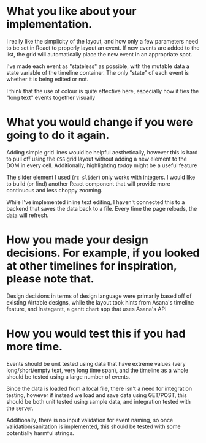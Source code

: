 # What you like about your implementation.

I really like the simplicity of the layout, and how only a few parameters need to be set in React to properly layout an event. If new events are added to the list, the grid will automatically place the new event in an appropriate spot.

I've made each event as "stateless" as possible, with the mutable data a state variable of the timeline container. The only "state" of each event is whether it is being edited or not.

I think that the use of colour is quite effective here, especially how it ties the "long text" events together visually

# What you would change if you were going to do it again.

Adding simple grid lines would be helpful aesthetically, however this is hard to pull off using the `CSS` grid layout without adding a new element to the DOM in every cell.
Additionally, highlighting _today_ might be a useful feature

The slider element I used (`rc-slider`) only works with integers. I would like to build (or find) another React component that will provide more continuous and less choppy zooming.

While I've implemented inline text editing, I haven't connected this to a backend that saves the data back to a file. Every time the page reloads, the data will refresh.

# How you made your design decisions. For example, if you looked at other timelines for inspiration, please note that.

Design decisions in terms of design language were primarily based off of existing Airtable designs, while the layout took hints from Asana's  timeline feature, and Instagantt, a gantt chart app that uses Asana's API

# How you would test this if you had more time.

Events should be unit tested using data that have extreme values (very long/short/empty text, very long time span), and the timeline as a whole should be tested using a large number of events. 

Since the data is loaded from a local file, there isn't a need for integration testing, however if instead we load and save data using GET/POST, this should be both unit tested using sample data, and integration tested with the server.

Additionally, there is no input validation for event naming, so once validation/sanitation is implemented, this should be tested with some potentially harmful strings.
